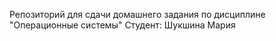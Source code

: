 Репозиторий для сдачи домашнего задания по дисциплине "Операционные системы" 
Студент: Шукшина Мария
